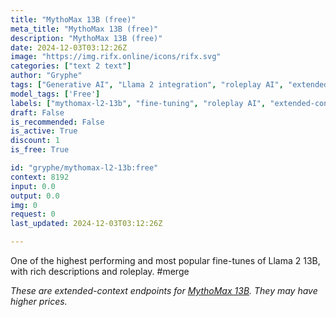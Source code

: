 ```yaml
---
title: "MythoMax 13B (free)"
meta_title: "MythoMax 13B (free)"
description: "MythoMax 13B (free)"
date: 2024-12-03T03:12:26Z
image: "https://img.rifx.online/icons/rifx.svg"
categories: ["text 2 text"]
author: "Gryphe"
tags: ["Generative AI", "Llama 2 integration", "roleplay AI", "extended-context", "fine-tuning", "Programming", "Free", "Gryphe", "Technology", "mythomax-l2-13b", "Chatbots", "Roleplay"]
model_tags: ['Free']
labels: ["mythomax-l2-13b", "fine-tuning", "roleplay AI", "extended-context", "Llama 2 integration"]
draft: False
is_recommended: False
is_active: True
discount: 1
is_free: True

id: "gryphe/mythomax-l2-13b:free"
context: 8192
input: 0.0
output: 0.0
img: 0
request: 0
last_updated: 2024-12-03T03:12:26Z

---
```


One of the highest performing and most popular fine-tunes of Llama 2 13B, with rich descriptions and roleplay. #merge

_These are extended-context endpoints for [MythoMax 13B](/gryphe/mythomax-l2-13b). They may have higher prices._

